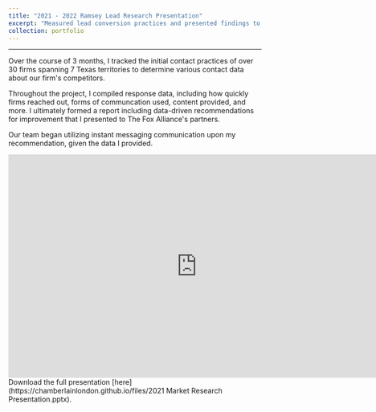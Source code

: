 ```yaml
---
title: "2021 - 2022 Ramsey Lead Research Presentation"
excerpt: "Measured lead conversion practices and presented findings to partners"
collection: portfolio
---
```

------
Over the course of 3 months, I tracked the initial contact practices of over 30 firms spanning 7 Texas territories to determine various contact data about our firm's competitors. 

Throughout the project, I compiled response data, including how quickly firms reached out, forms of communcation used, content provided, and more. I ultimately formed a report including data-driven recommendations for improvement that I presented to The Fox Alliance's partners. 

Our team began utilizing instant messaging communication upon my recommendation, given the data I provided.

<iframe src="https://docs.google.com/presentation/d/e/2PACX-1vSmTkLB9TXxUQ8HquvLCSaMy82b1qyKPuFySkVGUluk1xTAQxmahMYgXvoO1YHC1g/embed?start=false&loop=true&delayms=3000" frameborder="0" width="750" height="445" allowfullscreen="true" mozallowfullscreen="true" webkitallowfullscreen="true"></iframe>
<br>
Download the full presentation [here](https://chamberlainlondon.github.io/files/2021 Market Research Presentation.pptx).
